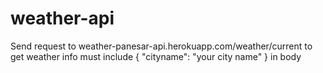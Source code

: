 # weather-api
Send request to weather-panesar-api.herokuapp.com/weather/current to get weather info
must include { "cityname": "your city name" } in body
